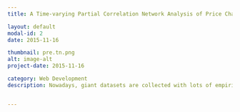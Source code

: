```yaml
---
title: A Time-varying Partial Correlation Network Analysis of Price Change in Intraday Stock Market

layout: default
modal-id: 2
date: 2015-11-16

thumbnail: pre.tn.png
alt: image-alt
project-date: 2015-11-16

category: Web Development
description: Nowadays, giant datasets are collected with lots of empirical information about the functioning of almost every field of study, at a cost much lower than a few decades ago, for instance biotechnology(McBride 2012), medical science(Groves 2013), and in particular business and economics study(Einav and Levin 2013). One can be interested in the existing linkages between the different elements that included in a collection of the dataset. And that is the reason why Network Analysis has emerged in recent years. Network Analysis is used to help interpret the hidden interconnections between different elements in large dataset. With the application of proper statistical tools, analysts can not only get the statistical results about the data, but also plot the interconnections of large multivariate time series system in a graphical representation that eases the interpretation of the real market observation. That is to say, Network Analysis allow us to construct graphs representing the reality behind those complex empirical datasets.


---
```

